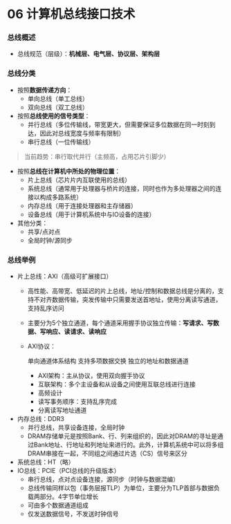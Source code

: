 # 06 计算机总线接口技术
### 总线概述
* 总线规范（层级）：**机械层、电气层、协议层、架构层**

### 总线分类
* 按照**数据传递方向**：
    * 单向总线（单工总线）
    * 双向总线（双工总线）
* 按照**总线使用的信号类型**：
    * 并行总线（多位传输线，带宽更大，但需要保证多位数据在同一时刻到达，因此对总线宽度与频率有限制）
    * 串行总线（一位传输线）
> 当前趋势：串行取代并行（主频高，占用芯片引脚少）

* 按照**总线在计算机中所处的物理位置**：
    * 片上总线（芯片片内互联使用的总线）
    * 系统总线（通常用于处理器与桥片的连接，同时也作为多处理器之间的连接以构成多路系统）
    * 内存总线（用于连接处理器和主存储器）
    * 设备总线（用于计算机系统中与IO设备的连接）
* 其他分类：
    * 共享/点对点
    * 全局时钟/源同步

### 总线举例
* 片上总线：AXI（高级可扩展接口）
    * 高性能、高带宽、低延迟的片上总线，地址/控制和数据总线是分离的，支持不对齐数据传输，突发传输中只需要发送首地址，使用分离读写通道，支持乱序访问
    * 主要分为5个独立通道，每个通道采用握手协议独立传输：**写请求、写数据、写响应、读请求、读响应**
    * AXI协议：
    
        单向通道体系结构
        支持多项数据交换
        独立的地址和数据通道
        * AXI架构：主从协议，使用双向握手协议
        * 互联架构：多个主设备和从设备之间使用互联总线进行连接
        * 高频设计
        * 读写事务顺序：支持乱序完成
        * 分离读写地址通道
* 内存总线：DDR3
    * 并行总线，共享设备连接，全局时钟
    * DRAM存储单元是按照Bank、行、列来组织的，因此对DRAM的寻址是通过Bank地址、行地址和列地址来进行的。此外，计算机系统中可以将多组DRAM串接在一起，不同组之间通过片选（CS）信号来区分
* 系统总线：HT（略）
* IO总线：PCIE（PCI总线的升级版本）
    * 串行总线，点对点设备连接，源同步（时钟与数据混编）
    * 总线传输同样以包（事务层报TLP）为单位，主要分为TLP首部与数据负载两部分。4字节单位增长
    * 可由多个数据通道组成
    * 仅发送数据信号，不发送时钟信号